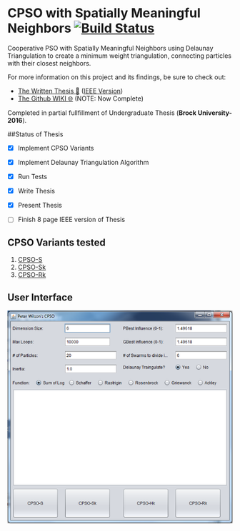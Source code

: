 # CPSO with Spatially Meaningful Neighbors  [![Build Status](https://travis-ci.org/Peter-Wilson/CPSO-with-Spatially-Meaningful-Neighbors.svg?branch=develop)](https://travis-ci.org/Peter-Wilson/CPSO-with-Spatially-Meaningful-Neighbors)
Cooperative PSO with Spatially Meaningful Neighbors using Delaunay Triangulation to create a minimum weight triangulation, connecting particles with their closest neighbors. 

For more information on this project and its findings, be sure to check out:
- [The Written Thesis :open_file_folder:](https://github.com/Peter-Wilson/CPSO-with-Spatially-Meaningful-Neighbors/blob/master/thesis/4F90_Peter_Wilson_CPSO.pdf) ([IEEE Version](https://github.com/Peter-Wilson/CPSO-with-Spatially-Meaningful-Neighbors/blob/master/thesis/4F90_CPSO_IEEE_Journal.pdf))
- [The Github WIKI :globe_with_meridians:](https://github.com/Peter-Wilson/CPSO/wiki) (NOTE: Now Complete)

Completed in partial fullfillment of Undergraduate Thesis (**Brock University- 2016**).

##Status of Thesis
- [x] Implement CPSO Variants
- [x] Implement Delaunay Triangulation Algorithm
- [x] Run Tests
- [x] Write Thesis
- [x] Present Thesis
- [ ] Finish 8 page IEEE version of Thesis





## CPSO Variants tested
1. [CPSO-S](https://github.com/Peter-Wilson/CPSO/wiki/CPSO-S)
2. [CPSO-Sk](https://github.com/Peter-Wilson/CPSO/wiki/CPSO-Sk)
3. [CPSO-Rk](https://github.com/Peter-Wilson/CPSO/wiki/CPSO-Rk)
 


## User Interface
![ui mockup](https://github.com/Peter-Wilson/CPSO/blob/develop/pictures/UI%20Mockup/finished_ui.png)
